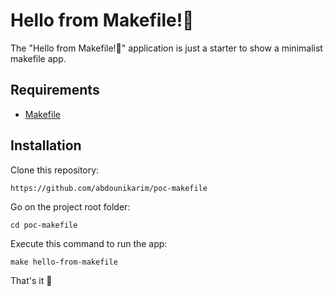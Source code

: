Hello from Makefile!👋
========================

The "Hello from Makefile!👋" application is just a starter to show a minimalist makefile app.

Requirements
------------

* [Makefile][1]

Installation
------------

Clone this repository:

```console
https://github.com/abdounikarim/poc-makefile
```

Go on the project root folder:

```console
cd poc-makefile
```

Execute this command to run the app:

```console
make hello-from-makefile
```

That's it 🚀

[1]: https://www.gnu.org/software/make/
